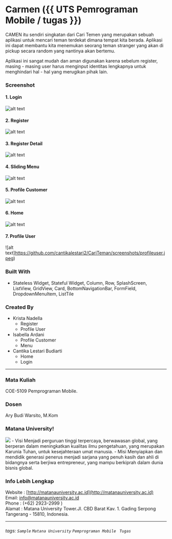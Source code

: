 # Carmen ({{ UTS Pemrograman Mobile / tugas }})
 CAMEN itu sendiri singkatan dari Cari Temen yang merupakan sebuah aplikasi untuk mencari teman terdekat dimana tempat kita berada. Aplikasi ini dapat membantu kita menemukan seorang teman stranger yang akan di pickup secara random yang nantinya akan bertemu.

Aplikasi ini sangat mudah dan aman digunakan karena sebelum register, masing - masing user harus menginput identitas lengkapnya untuk menghindari hal - hal yang merugikan pihak lain.

### Screenshot
#### 1. Login
![alt text](https://github.com/cantikalestari2/CariTeman/screenshots/login.jpeg)
#### 2. Register
![alt text](https://github.com/cantikalestari2/CariTeman/screenshots/register.jpeg)
#### 3. Register Detail
![alt text](https://github.com/cantikalestari2/CariTeman/screenshots/registerdetail.jpeg)
#### 4. Sliding Menu
![alt text](https://github.com/cantikalestari2/CariTeman/screenshots/menu.jpeg)
#### 5. Profile Customer
![alt text](https://github.com/cantikalestari2/CariTeman/screenshots/profilecustomer.jpeg)
#### 6. Home
![alt text](https://github.com/cantikalestari2/CariTeman/screenshots/home.jpeg)
#### 7. Profile User
![alt text]https://github.com/cantikalestari2/CariTeman/screenshots/profileuser.jpeg)

### Built With
- Stateless Widget, Stateful Widget, Column, Row, SplashScreen, ListView, GridView, Card, BottomNavigationBar, FormField, DropdownMenuItem, ListTile

### Created By
- Krista Nadella
    - Register
    - Profile User
- Isabella Ardani
    - Profile Customer
    - Menu
- Cantika Lestari Budiarti
    - Home
    - Login
---
### Mata Kuliah 
COE-5109 Pemprograman Mobile. 
### Dosen
Ary Budi Warsito, M.Kom
### Matana University!
<img src="http://matanauniversity.ac.id/website_lama/images/footer/Logo_mu_foot.png" />
- Visi 
Menjadi perguruan tinggi terpercaya, berwawasan global, yang berperan dalam meningkatkan kualitas ilmu pengetahuan, yang merupakan Karunia Tuhan, untuk kesejahteraan umat manusia.
- Misi 
Menyiapkan dan mendidik generasi penerus menjadi sarjana yang penuh kasih dan ahli di bidangnya serta berjiwa entrepreneur, yang mampu berkiprah dalam dunia bisnis global.

### Info Lebih Lengkap
Website : [http://matanauniversity.ac.id](http://matanauniversity.ac.id)  
Email: [info@matanauniversity.ac.id](mailto:info@matanauniversity.ac.id)  
Phone : (+62) 2923-2999 )  
Alamat : Matana University Tower.Jl. CBD Barat Kav. 1. Gading Serpong Tangerang - 15810, Indonesia.

---

###### tags: `Sample` `Matana University` `Pemprograman Mobile ` `Tugas`